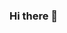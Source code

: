 ### Hi there 👋

<!--
- 🔭 Eu atualmente trabalhando na Basteck/Wickbold/Seven Boys
- 🌱 Estou terminando o terceiro ano do ensino médio brasileiro
- 💬 Me pergunte sobre jogos/computadores
- 📫 Como entrar em contato: vinicius.liepienskide.franca@escola.pr.gov.br
- 😄 Pronomes: ele/dele
- ⚡ Fato Engraçado: kkkkkkkkkkkkkkkkkkkkkkkkkkkkkkkkkkkkkkk
- [] nunca fiz um projeto decente no github 
- [] sei o basico de hardware de computadores
-->
